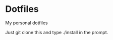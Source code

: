 Dotfiles 
=================

My personal dotfiles

Just git clone this and type ./install in the prompt. 
